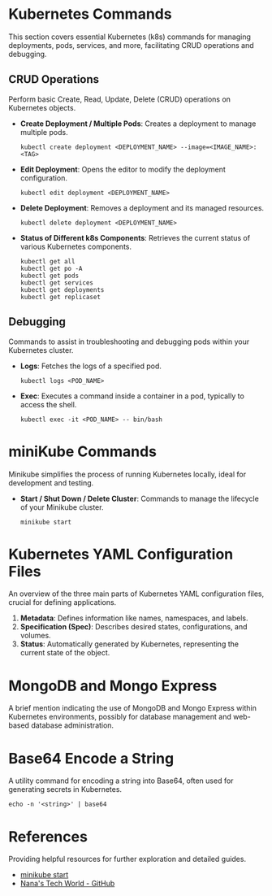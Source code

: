 
# Kubernetes Commands

This section covers essential Kubernetes (k8s) commands for managing deployments, pods, services, and more, facilitating CRUD operations and debugging.

## CRUD Operations

Perform basic Create, Read, Update, Delete (CRUD) operations on Kubernetes objects.

- **Create Deployment / Multiple Pods**: Creates a deployment to manage multiple pods.
  ```shell
  kubectl create deployment <DEPLOYMENT_NAME> --image=<IMAGE_NAME>:<TAG>
  ```
- **Edit Deployment**: Opens the editor to modify the deployment configuration.
  ```shell
  kubectl edit deployment <DEPLOYMENT_NAME>
  ```
- **Delete Deployment**: Removes a deployment and its managed resources.
  ```shell
  kubectl delete deployment <DEPLOYMENT_NAME>
  ```
- **Status of Different k8s Components**: Retrieves the current status of various Kubernetes components.
  ```shell
  kubectl get all
  kubectl get po -A
  kubectl get pods
  kubectl get services
  kubectl get deployments
  kubectl get replicaset
  ```

## Debugging

Commands to assist in troubleshooting and debugging pods within your Kubernetes cluster.

- **Logs**: Fetches the logs of a specified pod.
  ```shell
  kubectl logs <POD_NAME>
  ```
- **Exec**: Executes a command inside a container in a pod, typically to access the shell.
  ```shell
  kubectl exec -it <POD_NAME> -- bin/bash
  ```

# miniKube Commands

Minikube simplifies the process of running Kubernetes locally, ideal for development and testing.

- **Start / Shut Down / Delete Cluster**: Commands to manage the lifecycle of your Minikube cluster.
  ```shell
  minikube start
  ```

# Kubernetes YAML Configuration Files

An overview of the three main parts of Kubernetes YAML configuration files, crucial for defining applications.

1. **Metadata**: Defines information like names, namespaces, and labels.
2. **Specification (Spec)**: Describes desired states, configurations, and volumes.
3. **Status**: Automatically generated by Kubernetes, representing the current state of the object.

# MongoDB and Mongo Express

A brief mention indicating the use of MongoDB and Mongo Express within Kubernetes environments, possibly for database management and web-based database administration.

# Base64 Encode a String

A utility command for encoding a string into Base64, often used for generating secrets in Kubernetes.

```shell
echo -n '<string>' | base64
```

# References

Providing helpful resources for further exploration and detailed guides.

- [minikube start](https://minikube.sigs.k8s.io/docs/start/)
- [Nana's Tech World - GitHub](https://gitlab.com/nanuchi/youtube-tutorial-series/-/tree/master)
